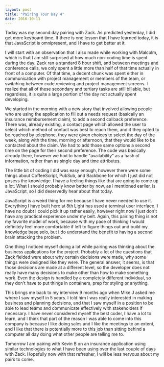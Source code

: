 ```yaml
---
layout: post
title: "Pairing Tour Day 4"
date: 2016-10-11
---
```


Today was my second day pairing with Zack. As predicted yesterday, I did get more keyboard time. If there is one lesson that I have learned today, it is that JavaScript is omnipresent, and I have to get better at it.

I will start with an observation that I also made while working with Malcolm, which is that I am still surprised at how much non-coding time is spent during the day. Zack ran a standard 8 hour shift, and between meetings and conference calls, we only spent a little more than half of that time actually in front of a computer. Of that time, a decent chunk was spent either in communication with project management or members of the team, or switching between code reviewing and project management screens. I realize that all of these secondary and tertiary tasks are still billable, but regardless, it is quite a large portion of the day not actually spent developing.

We started in the morning with a new story that involved allowing people who are using the application to fill out a needs request (basically an insurance reimbursement claim), to add a second callback preference. There was, already existing, a contact page which allowed the user to select which method of contact was best to reach them, and if they opted to be reached by telephone, they were given choices to select the day of the week, along with the time, morning or afternoon, that they would like to be contacted about the claim. We had to add those same options a second time on the page for their second preference. The code was basically already there, however we had to handle "availability" as a hash of information, rather than as single day and time attributes. 

The little bit of coding I did was easy enough, however there were some things about CoffeeScript, PubSub, and Backbone for which I just did not posess the knowledge. I have a feeling things like that are going to come up a lot. What I should probably know better by now, as I mentioned earlier, is JavaScript, so I did deservedly hear about that today.

JavaScript is a weird thing for me because I have never needed to use it. Everything I have built here at 8th Light has used a terminal user interface. I have no doubt I could pick it up rather easily, however right now I just don't have any practical experience under my belt. Again, this pairing thing is not my favorite model of work, because with my pace of thinking I would definitely feel more comfortable if left to figure things out and build my knowledge base solo, but I do understand the benefit to having a second brain attacking the problem.

One thing I noticed myself doing a lot while pairing was thinking about the business applications for the project. Probably a lot of the questions that Zack fielded were about why certain decisions were made, why some things were designed like they were. The general answer, it seems, is that those decisions are made at a different level, so the developer does not really have many decisions to make other than how to make something work. Even the design is handled by a completely different individual, so they don't have to put things in containers, prep for styling or anything. 

This brings me back to my interview 9 months ago when Mike J asked me where I saw myself in 5 years. I told him I was really interested in making business and planning decisions, and that I saw myself in a position to be able to lead teams and communicate effectively with stakeholders if necessary. I have never considered myself the best coder, I have a lot to learn, and I think that part of the reason I was able to come into this company is because I like doing sales and I like the meetings to an extent, and I like that there is potentially more to this job than sitting behind a computer all day doing what other people are telling me to.

Tomorrow I am pairing with Kevin B on an insurance application using similar technologies to what I have been using over the last couple of days with Zack. Hopefully now with that refresher, I will be less nervous about my pairs to come.